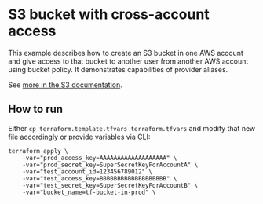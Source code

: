 # S3 bucket with cross-account access

This example describes how to create an S3 bucket in one AWS account and give access to that bucket to another user from another AWS account using bucket policy.
It demonstrates capabilities of provider aliases.

See [more in the S3 documentation](https://docs.aws.amazon.com/AmazonS3/latest/dev/example-walkthroughs-managing-access-example2.html).

## How to run

Either `cp terraform.template.tfvars terraform.tfvars` and modify that new file accordingly or provide variables via CLI:

```
terraform apply \
	-var="prod_access_key=AAAAAAAAAAAAAAAAAAA" \
	-var="prod_secret_key=SuperSecretKeyForAccountA" \
	-var="test_account_id=123456789012" \
	-var="test_access_key=BBBBBBBBBBBBBBBBBBB" \
	-var="test_secret_key=SuperSecretKeyForAccountB" \
	-var="bucket_name=tf-bucket-in-prod" \
```
